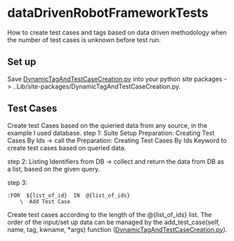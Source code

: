 # dataDrivenRobotFrameworkTests
How to create test cases and tags based on data driven methodology when the number of test cases is unknown before test run.

## Set up
Save [DynamicTagAndTestCaseCreation.py](https://github.com/hrvthgergo/dataDrivenRobotFrameworkTests/blob/main/DynamicTagAndTestCaseCreation.py) into your python site packages -> ..Lib/site-packages/DynamicTagAndTestCaseCreation.py.

## Test Cases
Create test Cases based on the quieried data from any source, in the example I used database.
step 1: Suite Setup  Preparation: Creating Test Cases By Ids -> call the Preparation: Creating Test Cases By Ids Keyword to create test cases based on queried data.

step 2: Listing Identifiers from DB -> collect and return the data from DB as a list, based on the given query.

step 3: 

```robot
:FOR  ${list_of_id}  IN  @{list_of_ids}
    \  Add Test Case
```
 Create test cases according to the length of the @{list_of_ids} list. The order of the input/set up data can be managed by the add_test_case(self, name, tag, kwname, *args) function ([DynamicTagAndTestCaseCreation.py](https://github.com/hrvthgergo/dataDrivenRobotFrameworkTests/blob/main/DynamicTagAndTestCaseCreation.py)).
